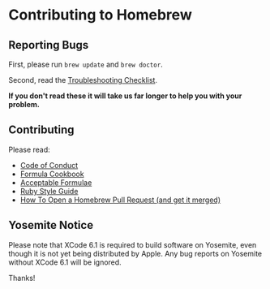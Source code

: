Contributing to Homebrew
========================

Reporting Bugs
--------------
First, please run `brew update` and `brew doctor`.

Second, read the [Troubleshooting Checklist](https://github.com/Homebrew/homebrew/wiki/troubleshooting).

**If you don't read these it will take us far longer to help you with your problem.**

Contributing
------------
Please read:

* [Code of Conduct](https://github.com/Homebrew/homebrew/blob/master/CODEOFCONDUCT.md)
* [Formula Cookbook](https://github.com/Homebrew/homebrew/wiki/Formula-Cookbook)
* [Acceptable Formulae](https://github.com/Homebrew/homebrew/wiki/Acceptable-Formulae)
* [Ruby Style Guide](https://github.com/styleguide/ruby)
* [How To Open a Homebrew Pull Request (and get it merged)](https://github.com/Homebrew/homebrew/wiki/How-To-Open-a-Homebrew-Pull-Request-(and-get-it-merged))

Yosemite Notice
---------------
Please note that XCode 6.1 is required to build software on Yosemite, even though it is not yet being distributed by Apple.  Any bug reports on Yosemite without XCode 6.1 will be ignored.

Thanks!
